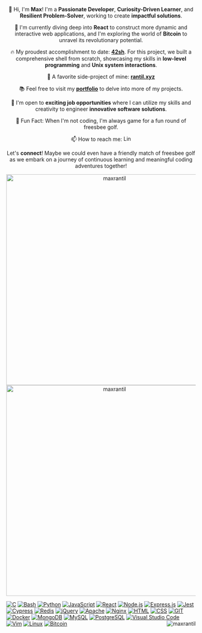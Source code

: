 <p align="center">
  👋 Hi, I'm <b>Max</b>! I'm a <b>Passionate Developer</b>, <b>Curiosity-Driven Learner</b>, and <b>Resilient Problem-Solver</b>, working to create <b>impactful solutions</b>.
</p>

<p align="center">
  🌱 I'm currently diving deep into <b>React</b> to construct more dynamic and interactive web applications, and I'm exploring the world of <b>Bitcoin</b> to unravel its revolutionary potential.
</p>

<p align="center">
  🔥 My proudest accomplishment to date: <a href="https://github.com/maxrantil/42sh" target="_blank"><b>42sh</b></a>. For this project, we built a comprehensive shell from scratch, showcasing my skills in <b>low-level programming</b> and <b>Unix system interactions</b>.
</p>

<p align="center">
  🔭 A favorite side-project of mine: <a href="https://rantil.xyz" target="_blank" rel="noopener noreferrer"><b>rantil.xyz</b></a>
</p>

<p align="center">
  📚 Feel free to visit my <a href="https://maxrantil.github.io" target="_blank"><b>portfolio</b></a> to delve into more of my projects.
</p>

<p align="center">
  🤝 I'm open to <b>exciting job opportunities</b> where I can utilize my skills and creativity to engineer <b>innovative software solutions</b>.
</p>

<p align="center">
  🎯 Fun Fact: When I'm not coding, I'm always game for a fun round of freesbee golf.
</p>

<p align="center">
  📫 How to reach me: <a href="https://www.linkedin.com/mwlite/in/max-rantil-b5b1701a5" target="_blank">
    <img src="https://raw.githubusercontent.com/rahuldkjain/github-profile-readme-generator/master/src/images/icons/Social/linked-in-alt.svg"
         alt="LinkedIn" height="15" width="20">
  </a>
</p>

<p align="center">
  Let's <b>connect</b>! Maybe we could even have a friendly match of freesbee golf as we embark on a journey of continuous learning and meaningful coding adventures together!
</p>


<p align="center">
<img src="https://github-readme-stats.vercel.app/api/top-langs?username=maxrantil&show_icons=true&theme=react&locale=en&layout=compact" alt="maxrantil" style="height: 14vh"/>
<img src="https://github-readme-stats.vercel.app/api?username=maxrantil&show_icons=true&theme=react&locale=en" alt="maxrantil" style="height: 14vh"/>
</p>



 
<div>
 
<a href=""> ![C](https://img.shields.io/badge/-C-000?&logo=C)</a>
<a href=""> ![Bash](https://img.shields.io/badge/-Bash-000?&logo=gnu-bash)</a>
<a href=""> ![Python](https://img.shields.io/badge/-Python-000?&logo=python)</a>
<a href=""> ![JavaScript](https://img.shields.io/badge/-JavaScript-000?&logo=JavaScript)</a>
<a href=""> ![React](https://img.shields.io/badge/-React-000?&logo=React)</a>
<a href=""> ![Node.js](https://img.shields.io/badge/-Node.js-000?&logo=Node.js)</a>
<a href=""> ![Express.js](https://img.shields.io/badge/-Express.js-000?&logo=Express)</a>
<a href=""> ![Jest](https://img.shields.io/badge/-Jest-000?&logo=Jest)</a>
<a href=""> ![Cypress](https://img.shields.io/badge/-Cypress-000?&logo=Cypress)</a>
<a href=""> ![Redis](https://img.shields.io/badge/-Redis-000?&logo=Redis)</a>
<a href=""> ![jQuery](https://img.shields.io/badge/-jQuery-000?&logo=jQuery)</a>
<a href=""> ![Apache](https://img.shields.io/badge/-Apache-000?&logo=Apache)</a>
<a href=""> ![Nginx](https://img.shields.io/badge/-Nginx-000?&logo=Nginx)</a>
<a href=""> ![HTML](https://img.shields.io/badge/-HTML-000?&logo=HTML)</a>
<a href=""> ![CSS](https://img.shields.io/badge/-CSS-000?&logo=CSS)</a>
<a href=""> ![GIT](https://img.shields.io/badge/-GIT-000?&logo=GIT)</a>
<a href=""> ![Docker](https://img.shields.io/badge/-Docker-000?&logo=docker)</a>
<a href=""> ![MongoDB](https://img.shields.io/badge/-MongoDB-000?&logo=MongoDB)</a>
<a href=""> ![MySQL](https://img.shields.io/badge/-MySQL-000?&logo=MySQL)</a>
<a href=""> ![PostgreSQL](https://img.shields.io/badge/-PostgreSQL-000?&logo=PostgreSQL)</a>
<a href=""> ![Visual Studio Code](https://img.shields.io/badge/-Visual%20Studio%20Code-000?&logo=Visual-Studio-Code)</a>
<a href=""> ![Vim](https://img.shields.io/badge/-Vim-000?&logo=Vim)</a>
<a href=""> ![Linux](https://img.shields.io/badge/-Linux-000?&logo=Linux)</a>
 <a href=""> ![Bitcoin](https://img.shields.io/badge/-Bitcoin-000?&logo=bitcoin)</a>
 <img align="right" src="https://komarev.com/ghpvc/?username=maxrantil&label=views&color=0e75b6&style=flat" alt="maxrantil"/>

</div>
